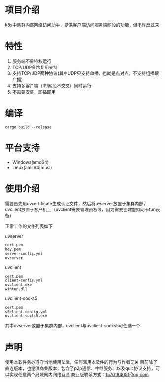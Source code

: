 # 项目介绍

k8s中集群内部网络访问助手，提供客户端访问服务端网段的功能，但不许反过来

# 特性

1. 服务端不需特权运行
2. TCP/UDP多路复用支持
3. 支持TCP/UDP两种协议(其中UDP只支持单播，也就是点对点，不支持组播跟广播)
4. 支持多客户端（IP/网段不交叉）同时运行
5. 不需要安装，即插即用


# 编译

`cargo build --release`

# 平台支持

+ Windows(amd64)
+ Linux(amd64|musl)

# 使用介绍

需要首先用uvcertificate生成认证文件，然后将uvserver放置于集群内部，uvclient放置于客户机上（uvclient需要管理员权限，因为需要创建虚拟网卡tun设备）

正常工作的文件列表如下

uvserver
```
cert.pem
key.pem
server-config.yml
uvserver
```

uvclient
```
cert.pem
client-config.yml
uvclient.exe
wintun.dll
```

uvclient-socks5
```
cert.pem
s5client-config.yml
uvclient-socks5.exe
```

其中uvserver放置于集群内部，uvclient与uvclient-socks5可任选一个

# 声明

使用本软件务必遵守当地使用法律，任何滥用本软件的行为与作者无关
目前除了直连版本，也提供商业版本，包含了p2p通信、中继服务、以及quic协议支持，可以实现任意两个局域网内网络互通
商业版联系方式：1570184051@qq.com

